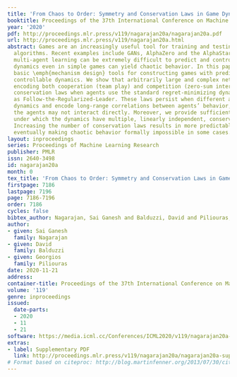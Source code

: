 ```yaml
---
title: 'From Chaos to Order: Symmetry and Conservation Laws in Game Dynamics'
booktitle: Proceedings of the 37th International Conference on Machine Learning
year: '2020'
pdf: http://proceedings.mlr.press/v119/nagarajan20a/nagarajan20a.pdf
url: http://proceedings.mlr.press/v119/nagarajan20a.html
abstract: Games are an increasingly useful tool for training and testing learning
  algorithms. Recent examples include GANs, AlphaZero and the AlphaStar league. However,
  multi-agent learning can be extremely difficult to predict and control. Learning
  dynamics even in simple games can yield chaotic behavior. In this paper, we present
  basic \emph{mechanism design} tools for constructing games with predictable and
  controllable dynamics. We show that arbitrarily large and complex network games,
  encoding both cooperation (team play) and competition (zero-sum interaction), exhibit
  conservation laws when agents use the standard regret-minimizing dynamics known
  as Follow-the-Regularized-Leader. These laws persist when different agents use different
  dynamics and encode long-range correlations between agents’ behavior, even though
  the agents may not interact directly. Moreover, we provide sufficient conditions
  under which the dynamics have multiple, linearly independent, conservation laws.
  Increasing the number of conservation laws results in more predictable dynamics,
  eventually making chaotic behavior formally impossible in some cases.
layout: inproceedings
series: Proceedings of Machine Learning Research
publisher: PMLR
issn: 2640-3498
id: nagarajan20a
month: 0
tex_title: 'From Chaos to Order: Symmetry and Conservation Laws in Game Dynamics'
firstpage: 7186
lastpage: 7196
page: 7186-7196
order: 7186
cycles: false
bibtex_author: Nagarajan, Sai Ganesh and Balduzzi, David and Piliouras, Georgios
author:
- given: Sai Ganesh
  family: Nagarajan
- given: David
  family: Balduzzi
- given: Georgios
  family: Piliouras
date: 2020-11-21
address: 
container-title: Proceedings of the 37th International Conference on Machine Learning
volume: '119'
genre: inproceedings
issued:
  date-parts:
  - 2020
  - 11
  - 21
software: https://media.icml.cc/Conferences/ICML2020/v119/nagarajan20a-supp.zip
extras:
- label: Supplementary PDF
  link: http://proceedings.mlr.press/v119/nagarajan20a/nagarajan20a-supp.pdf
# Format based on citeproc: http://blog.martinfenner.org/2013/07/30/citeproc-yaml-for-bibliographies/
---
```

